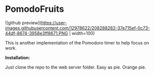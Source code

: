 # PomodoFruits

![github preview](https://user-images.githubusercontent.com/12978622/208288282-37e715ef-0c73-44df-8674-3958e3ff8671.PNG | width=100)


This is another implementation of the Pomodoro timer to help focus on work.

**Installation:**

Just clone the repo to the web server folder.
Easy as pie. Orange pie.

